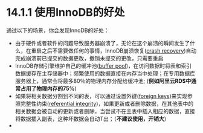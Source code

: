 # 14.1.1 使用InnoDB的好处

通过以下的场景，你会发现InnoDB的好处：

* 由于硬件或者软件的问题导致服务器崩溃了，无论在这个崩溃的瞬间发生了什么，在重启之后不需要做任何的事情，InnoDB崩溃恢复\([crash recovery](https://dev.mysql.com/doc/refman/5.7/en/glossary.html#glos_crash_recovery)\)自动完成崩溃前已提交的数据更改，撤销未提交的更改，只需要重启
* InnoDB存储引擎维护自己的缓冲池\([buffer pool](https://dev.mysql.com/doc/refman/5.7/en/glossary.html#glos_buffer_pool)\)，在访问数据时将表和索引数据缓存在主存储器中；频繁使用的数据直接在内存当中处理；在专用数据库服务器上，通常会将最多80％的物理内存分配给缓冲池; \(**例如阿里云RDS中通常占用了物理内存的75%**\)
* 如果将相关数据分割到不同的表，可以通过设置外键\([foreign keys](https://dev.mysql.com/doc/refman/5.7/en/glossary.html#glos_foreign_key)\)来实现参照完整性约束\([referential integrity](https://dev.mysql.com/doc/refman/5.7/en/glossary.html#glos_referential_integrity)\)，如果更新或者删除数据，在其他表中的相关数据会被自动的更新或者删除，当尝试不在主表中插入相应的数据，直接将数据插入副表，这种坏数据会自动T出；（**不建议使用，开销大**）
* 



